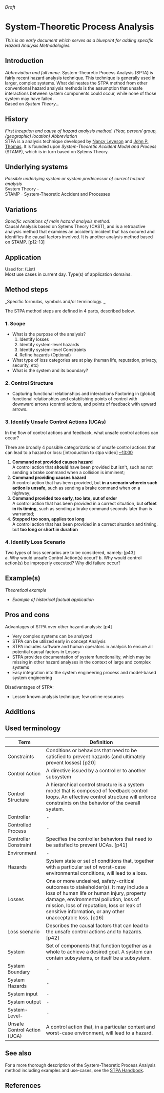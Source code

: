 _Draft_

# System-Theoretic Process Analysis
_This is an early document which serves as a blueprint for adding specific Hazard Analysis Methodologies._


## Introduction 
_Abbreviation and full name._
System-Theoretic Process Analysis (SPTA) is fairly recent hazard analysis technique. This technique is generally used in larger, complex systems. What delineates the STPA method from other conventional hazard analysis methods is the assumption that unsafe interactions between system components could occur, while none of those system may have failed. \
Based on _System Theory_...

## History
_First inception and cause of hazard analysis method. (Year, person/ group, (geographic) location) Abbreviation_ \
STPA is a analysis technique developed by [Nancy Leveson](http://sunnyday.mit.edu/bio-serious.html) and [John P. Thomas](http://web.mit.edu/jthomas4/www/index.htm). It is founded upon _System-Theoretic Accident Model and Process_ (STAMP), which is in turn based on Sytems Theory.

## Underlying systems
_Possible underlying system or system predecessor of current hazard analysis_ \
System Theory - \
STAMP - System-Theoretic Accident and Processes

## Variations
_Specific variations of main hazard analysis method._ \
Causal Analysis based on Sytems Theory (CAST), and is a retroactive analysis method that examines an accident/ incident that has occured and identifies the causal factors involved. It is another analysis method based on STAMP. [p12-13] 

## Application
Used for: (List)\
Most use cases in current day. Type(s) of application domains.

## Method steps
_Specific formulas, symbols and/or terminology. _

The STPA method steps are defined in 4 parts, described below.

### 1. Scope
* What is the purpose of the analysis?
  1. Identify losses
  2. Identify system-level hazards
  3. Identify system-level Constraints
  4. Refine hazards (Optional)
* What type of loss categories are at play (human life, reputation, privacy, security, etc)
* What is the system and its boundary?


### 2. Control Structure
* Capturing functional relationships and interactions
Factoring in (global) functional relationships and establishing points of control with downward arrows (control actions, and points of feedback with upward arrows.

### 3. Identify Unsafe Control Actions (UCAs)
In the flow of control actions and feedback, what unsafe control actions can occur?

There are broadly 4 possible categorizations of unsafe control actions that can lead to a hazard or loss:
[introduction to stpa video]
[~13:00](https://youtu.be/2W-iqnPbhyc?t=776)
1. **Command not provided causes hazard** \
 A control action that **should** have been provided but isn't, such as not sending a brake command when a collision is imminent;
2. **Command providing causes hazard** \
 A control action that has been provided, but **in a scenario wherein such action is unsafe**, such as sending a brake command when on a highway;
3. **Command provided too early, too late, out of order** \
 A control action that has been provided in a correct situation, but **offset in its timing**, such as sending a brake command seconds later than is warranted;
4. **Stopped too soon, applies too long** \
 A control action that has been provided in a correct situation and timing, but **too long or short in duration**


### 4. Identify Loss Scenario
Two types of loss scenarios are to be considered, namely: [p43] \
a. Why would unsafe Control Action(s) occur?
b. Why would control action(s) be improperly executed?
Why did failure occur? 

## Example(s)
_Theoretical example_ 



* _Example of historical factual application_


## Pros and cons
Advantages of STPA over other hazard analysis: [p4]
* Very complex systems can be analyzed
* STPA can be utilized early in concept Analysis
* STPA includes software and human operators in analysis to ensure all potential causal factors in Losses
* STPA provides documentation of system functionality, which may be missing in other hazard analyses in the context of large and complex systems
* Easy integration into the system engineering process and model-based system engineering

Disadvantages of STPA:
* Lesser known analysis technique; few online resources



## Additions



## Used terminology

| Term | Definition |
| - | - |
| Constraints | Conditions or behaviors that need to be satisfied to prevent hazards (and ultimately prevent losses) [p20] |
| Control Action | A directive issued by a controller to another subsystem |
| Control Structure | A hierarchical control structure is a system model that is composed of feedback control loops. An effective control structure will enforce constraints on the behavior of the overall system. |
| Controller | - |
| Controlled Process | - |
| Controller Constraint | Specifies the controller behaviors that need to be satisfied to prevent UCAs. [p41] |
| Environment | - |
| Hazards | System state or set of conditions that, together with a particular set of worst-case environmental conditions, will lead to a loss. |
| Losses | One or more undesired, safety-critical outcomes to stakeholder(s). It may include a loss of human life or human injury, property damage, environmental pollution, loss of mission, loss of reputation, loss or leak of sensitive information, or any other unacceptable loss. [p16] |
| Loss scenario | Describes the causal factors that can lead to the unsafe control actions and to hazards. [p42] |
| System | Set of components that function together as a whole to achieve a desired goal. A system can contain subsystems, or itself be a subsystem. |
| System Boundary | - |
| System Hazards | - |
| System input | - |
| System output | - |
| System-Level- | - |
| Unsafe Control Action (UCA) | A control action that, in a particular context and worst-case environment, will lead to a hazard. |


## See also
For a more thorough description of the System-Theoretic Process Analysis method including examples and use-cases, see the [STPA Handbook](http://psas.scripts.mit.edu/home/get_file.php?name=STPA_handbook.pdf).

## References




